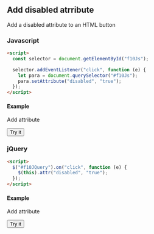 ## Add disabled atrribute

Add a disabled attribute to an HTML button

### Javascript

```html
<script>
  const selector = document.getElementById("f10Js");

  selector.addEventListener("click", function (e) {
    let para = document.querySelector("#f10Js");
    para.setAttribute("disabled", "true");
  });
</script>
```

#### Example

Add attribute

<button id="f10Js">Try it</button>

### jQuery

```html
<script>
  $("#f10JQuery").on("click", function (e) {
    $(this).attr("disabled", "true");
  });
</script>
```

#### Example

Add attribute

<button id="f10JQuery">Try it</button>
